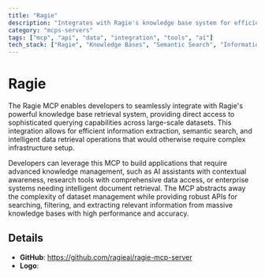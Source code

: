 ```yaml
---
title: "Ragie"
description: "Integrates with Ragie's knowledge base system for efficient querying and information extraction from large datasets."
category: "mcps-servers"
tags: ["mcp", "api", "data", "integration", "tools", "ai"]
tech_stack: ["Ragie", "Knowledge Bases", "Semantic Search", "Information Retrieval", "Large-scale Datasets"]
---
```


# Ragie

The Ragie MCP enables developers to seamlessly integrate with Ragie's powerful knowledge base retrieval system, providing direct access to sophisticated querying capabilities across large-scale datasets. This integration allows for efficient information extraction, semantic search, and intelligent data retrieval operations that would otherwise require complex infrastructure setup.

Developers can leverage this MCP to build applications that require advanced knowledge management, such as AI assistants with contextual awareness, research tools with comprehensive data access, or enterprise systems needing intelligent document retrieval. The MCP abstracts away the complexity of dataset management while providing robust APIs for searching, filtering, and extracting relevant information from massive knowledge bases with high performance and accuracy.

## Details

- **GitHub**: https://github.com/ragieai/ragie-mcp-server
- **Logo**: 
